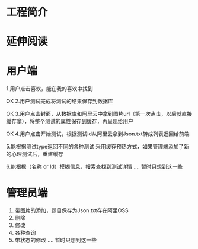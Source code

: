 # 工程简介

# 延伸阅读


# 用户端
1.用户点击喜欢，能在我的喜欢中找到

OK 2.用户测试完成将测试的结果保存到数据库

OK 3.用户点击封面，从数据库和阿里云中拿到图片url（第一次点击，以后就直接缓存拿），将整个测试的属性保存到缓存，再呈现给用户

OK 4.用户点击开始测试，根据测试Id从阿里云拿到Json.txt转成列表返回给前端

5.能根据测试type返回不同的各种测试
采用缓存预热方式，如果管理端添加了新的心理测试后，重建缓存

6.能根据（名称 or Id）模糊信息，搜索查找到测试详情
....
暂时只想到这一些



# 管理员端
1. 带图片的添加，题目保存为Json.txt存在阿里OSS
2. 删除
3. 修改
4. 各种查询
5. 带状态的修改
....
暂时只想到这一些
